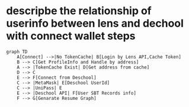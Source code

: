 # descripbe the relationship of userinfo between lens and dechool with connect wallet steps

```mermaid
graph TD
    A[Connect] -->|No TokenCache| B[Login by Lens API,Cache Token]
    B --> C[Get ProfileInfo and Handle by address]
    A --> |TokenCache Exist| D[Get address from cache]
    D --> C
    E --> F[Connect from Deschool]
    C --> |MetaMask| E[Deschool UserId]
    C --> |UniPass| E
    E --> |Deschool API| F[User SBT Records info]
    F --> G[Genarate Resume Graph]
```
